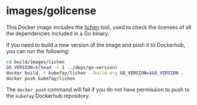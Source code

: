 # images/golicense

This Docker image includes the [lichen](https://github.com/uw-labs/lichen) tool,
used to check the licenses of all the dependencies included in a Go binary.

If you need to build a new version of the image and push it to Dockerhub, you
can run the following:

```bash
cd build/images/lichen
GO_VERSION=$(head -n 1 ../deps/go-version)
docker build -t kubefay/lichen --build-arg GO_VERSION=$GO_VERSION .
docker push kubefay/lichen
```

The `docker push` command will fail if you do not have permission to push to the
`kubefay` Dockerhub repository.
